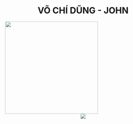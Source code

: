 <div align="center"">
    <h1>VÕ CHÍ DŨNG - JOHN</h1>
    <div style="display: flex">
        <div>
            <img src="https://www.planetware.com/wpimages/2020/02/france-in-pictures-beautiful-places-to-photograph-eiffel-tower.jpg" width="300"/>
        </div>
    </div>
    <img
        src="https://www.planetware.com/wpimages/2020/02/france-in-pictures-beautiful-places-to-photograph-eiffel-tower.jpg"/>
</div>
